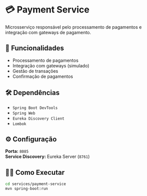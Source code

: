 
# 💳 Payment Service

Microsserviço responsável pelo processamento de pagamentos e integração com gateways de pagamento.

## 🚀 Funcionalidades

-   Processamento de pagamentos
-   Integração com gateways (simulado)
-   Gestão de transações
-   Confirmação de pagamentos

## 🛠️ Dependências

-   `Spring Boot DevTools`
-   `Spring Web`
-   `Eureka Discovery Client`
-   `Lombok`

## ⚙️ Configuração

**Porta:** `8085`  
**Service Discovery:** Eureka Server (`8761`)

## 🏃‍♂️ Como Executar

```bash
cd services/payment-service
mvn spring-boot:run